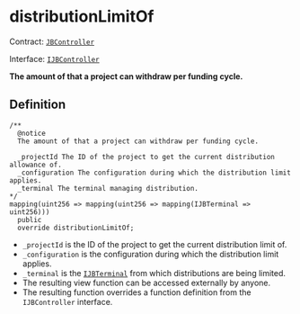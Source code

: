 # distributionLimitOf 

Contract: [`JBController`](../)​‌

Interface: [`IJBController`](../../../../../../protocol/interfaces/ijbcontroller.md)

**The amount of that a project can withdraw per funding cycle.**

## Definition

```solidity
/**
  @notice 
  The amount of that a project can withdraw per funding cycle.

  _projectId The ID of the project to get the current distribution allowance of.
  _configuration The configuration during which the distribution limit applies.
  _terminal The terminal managing distribution.
*/
mapping(uint256 => mapping(uint256 => mapping(IJBTerminal => uint256)))
  public
  override distributionLimitOf;
```

* `_projectId` is the ID of the project to get the current distribution limit of.
* `_configuration` is the configuration during which the distribution limit applies.
* `_terminal` is the [`IJBTerminal`](../../../../../../protocol/specifications/interfaces/ijbterminal.sol) from which distributions are being limited.
* The resulting view function can be accessed externally by anyone.
* The resulting function overrides a function definition from the `IJBController` interface.
